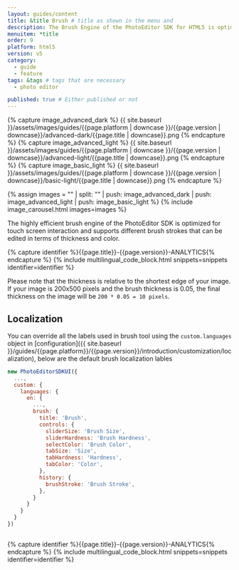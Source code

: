 ```yaml
---
layout: guides/content
title: &title Brush # title as shown in the menu and
description: The Brush Engine of the PhotoEditor SDK for HTML5 is optimized for touch screen interaction and supports various brush strokes, thicknesses, and colors.
menuitem: *title
order: 9
platform: html5
version: v5
category:
  - guide
  - feature
tags: &tags # tags that are necessary
  - photo editor

published: true # Either published or not
---
```

<!-- ![{{page.title}} tool]({{ site.baseurl }}/assets/images/guides/{{page.platform | downcase }}/{{page.version | downcase}}/{{page.title | downcase}}.jpg){: .center-image style="padding: 20px; max-height: 400px;"} -->

{% capture image_advanced_dark %}
{{ site.baseurl }}/assets/images/guides/{{page.platform | downcase }}/{{page.version | downcase}}/advanced-dark/{{page.title | downcase}}.png
{% endcapture %}
{% capture image_advanced_light %}
{{ site.baseurl }}/assets/images/guides/{{page.platform | downcase }}/{{page.version | downcase}}/advanced-light/{{page.title | downcase}}.png
{% endcapture %}
{% capture image_basic_light %}
{{ site.baseurl }}/assets/images/guides/{{page.platform | downcase }}/{{page.version | downcase}}/basic-light/{{page.title | downcase}}.png
{% endcapture %}

{% assign images = "" | split: "" | push: image_advanced_dark | push: image_advanced_light | push: image_basic_light %}
{% include image_carousel.html images=images %}

The highly efficient brush engine of the PhotoEditor SDK is optimized for touch screen interaction and supports different brush strokes that can be edited in terms of thickness and color.


{% capture identifier %}{{page.title}}-{{page.version}}-ANALYTICS{% endcapture %}
{% include multilingual_code_block.html snippets=snippets identifier=identifier %}

Please note that the thickness is relative to the shortest edge of your image. If your image is 200x500 pixels and the brush thickness is 0.05, the final thickness on the image will be
`200 * 0.05 = 10 pixels`.

## Localization


You can override all the labels used in brush tool using the `custom.languages` object in [configuration]({{ site.baseurl }}/guides/{{page.platform}}/{{page.version}}/introduction/customization/localization), below are the default brush localization lables

```js
new PhotoEditorSDKUI({
  ...,
  custom: {
    languages: {
      en: {
        ...,
        brush: {
          title: 'Brush',
          controls: {
            sliderSize: 'Brush Size',
            sliderHardness: 'Brush Hardness',
            selectColor: 'Brush Color',
            tabSize: 'Size',
            tabHardness: 'Hardness',
            tabColor: 'Color',
          },
          history: {
            brushStroke: 'Brush Stroke',
          },
        }
      }
    }
  }
})
  
```

{% capture identifier %}{{page.title}}-{{page.version}}-ANALYTICS{% endcapture %}
{% include multilingual_code_block.html snippets=snippets identifier=identifier %}